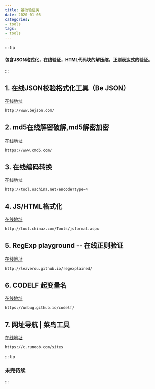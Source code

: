```yaml
---
title: 基础验证类
date: 2020-01-05
categories:
- tools
tags:
- tools
---
```


::: tip
#### 包含JSON格式化，在线验证，HTML代码块的解压缩，正则表达式的验证。
:::

<!-- more -->

## 1. 在线JSON校验格式化工具（Be JSON）
 [在线地址](http://www.bejson.com/)
``` html
http://www.bejson.com/
```

## 2. md5在线解密破解,md5解密加密
[在线地址](https://www.cmd5.com/)
``` html
https://www.cmd5.com/
```

## 3. 在线编码转换
[在线地址](http://tool.oschina.net/encode?type=4)
``` html
http://tool.oschina.net/encode?type=4
```
## 4. JS/HTML格式化
[在线地址](http://tool.chinaz.com/Tools/jsformat.aspx)
``` html
http://tool.chinaz.com/Tools/jsformat.aspx
```
## 5. RegExp playground -- 在线正则验证
[在线地址](http://leaverou.github.io/regexplained/)
``` html
http://leaverou.github.io/regexplained/
```

## 6. CODELF 起变量名
[在线地址](https://unbug.github.io/codelf/)
``` html
https://unbug.github.io/codelf/
```


## 7. 网址导航 | 菜鸟工具
[在线地址](https://c.runoob.com/sites)
``` html
https://c.runoob.com/sites
```


::: tip
### 未完待续
:::

